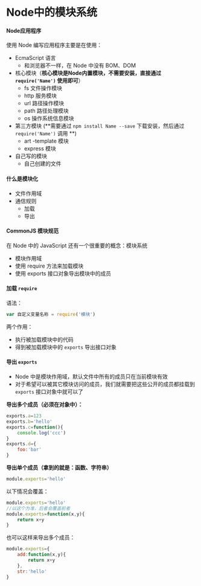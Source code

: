 # Node中的模块系统

#### Node应用程序

使用 Node 编写应用程序主要是在使用：

 + EcmaScript 语言
    + 和浏览器不一样，在 Node 中没有 BOM、DOM
 + 核心模块（**核心模块是Node内置模块，不需要安装，直接通过 `require('Name')` 使用即可**）
    + fs 文件操作模块
    + http 服务模块
    + url 路径操作模块
    + path 路径处理模块
    + os 操作系统信息模块
 + 第三方模块 (**需要通过 `npm install Name --save` 下载安装，然后通过 `require('Name')` 调用     **)
     + art -template 模块
     + express 模块
 + 自己写的模块
     + 自己创建的文件

#### 什么是模块化

 + 文件作用域
 + 通信规则
    + 加载
    + 导出

#### CommonJS 模块规范

在 Node 中的 JavaScript 还有一个很重要的概念：模块系统

+ 模块作用域
+ 使用 require 方法来加载模块
+ 使用 exports 接口对象导出模块中的成员

#### 加载 `require`

语法：

```javascript
var 自定义变量名称 = require('模块')
```

两个作用：

+ 执行被加载模块中的代码
+ 得到被加载模块中的 `exports` 导出接口对象

#### 导出  `exports`

+ Node 中是模块作用域，默认文件中所有的成员只在当前模块有效
+ 对于希望可以被其它模块访问的成员，我们就需要把这些公开的成员都挂载到 `exports` 接口对象中就可以了

**导出多个成员（必须在对象中）：**

```javascript
exports.a=123
exports.b='hello'
exports.c=function(){
    console.log('ccc')
}
exports.d={
    foo:'bar'
}
```

**导出单个成员（拿到的就是：函数、字符串）**

```javascript
module.exports='hello'
```

以下情况会覆盖：

```javascript
module.exports='hello'
//以这个为准，后者会覆盖前者
module.exports=function(x,y){
    return x+y
}
```

也可以这样来导出多个成员：

```javascript
module.exports={
    add:function(x,y){
        return x+y
    },
    str:'hello'
}
```

